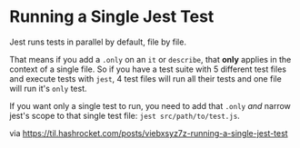 # Running a Single Jest Test

Jest runs tests in parallel by default, file by file.

That means if you add a `.only` on an `it` or `describe`, that **only** applies in the context of a single file. So if you have a test suite with 5 different test files and execute tests with `jest`, 4 test files will run all their tests and one file will run it's `only` test.

If you want only a single test to run, you need to add that `.only` _and_ narrow jest's scope to that single test file: `jest src/path/to/test.js`.

via https://til.hashrocket.com/posts/viebxsyz7z-running-a-single-jest-test
